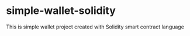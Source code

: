 # simple-wallet-solidity
This is simple wallet project created with Solidity smart contract language
